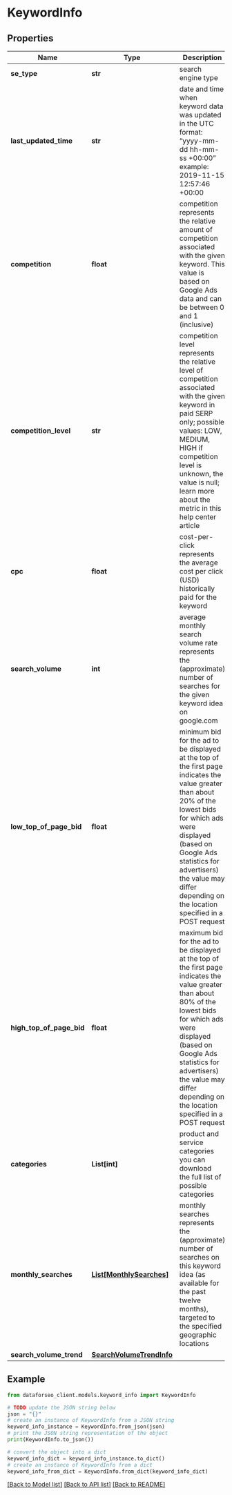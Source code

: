 # KeywordInfo


## Properties

Name | Type | Description | Notes
------------ | ------------- | ------------- | -------------
**se_type** | **str** | search engine type | [optional] 
**last_updated_time** | **str** | date and time when keyword data was updated in the UTC format: “yyyy-mm-dd hh-mm-ss +00:00” example: 2019-11-15 12:57:46 +00:00 | [optional] 
**competition** | **float** | competition represents the relative amount of competition associated with the given keyword. This value is based on Google Ads data and can be between 0 and 1 (inclusive) | [optional] 
**competition_level** | **str** | competition level represents the relative level of competition associated with the given keyword in paid SERP only; possible values: LOW, MEDIUM, HIGH if competition level is unknown, the value is null; learn more about the metric in this help center article | [optional] 
**cpc** | **float** | cost-per-click represents the average cost per click (USD) historically paid for the keyword | [optional] 
**search_volume** | **int** | average monthly search volume rate represents the (approximate) number of searches for the given keyword idea on google.com | [optional] 
**low_top_of_page_bid** | **float** | minimum bid for the ad to be displayed at the top of the first page indicates the value greater than about 20% of the lowest bids for which ads were displayed (based on Google Ads statistics for advertisers) the value may differ depending on the location specified in a POST request | [optional] 
**high_top_of_page_bid** | **float** | maximum bid for the ad to be displayed at the top of the first page indicates the value greater than about 80% of the lowest bids for which ads were displayed (based on Google Ads statistics for advertisers) the value may differ depending on the location specified in a POST request | [optional] 
**categories** | **List[int]** | product and service categories you can download the full list of possible categories | [optional] 
**monthly_searches** | [**List[MonthlySearches]**](MonthlySearches.md) | monthly searches represents the (approximate) number of searches on this keyword idea (as available for the past twelve months), targeted to the specified geographic locations | [optional] 
**search_volume_trend** | [**SearchVolumeTrendInfo**](SearchVolumeTrendInfo.md) |  | [optional] 

## Example

```python
from dataforseo_client.models.keyword_info import KeywordInfo

# TODO update the JSON string below
json = "{}"
# create an instance of KeywordInfo from a JSON string
keyword_info_instance = KeywordInfo.from_json(json)
# print the JSON string representation of the object
print(KeywordInfo.to_json())

# convert the object into a dict
keyword_info_dict = keyword_info_instance.to_dict()
# create an instance of KeywordInfo from a dict
keyword_info_from_dict = KeywordInfo.from_dict(keyword_info_dict)
```
[[Back to Model list]](../README.md#documentation-for-models) [[Back to API list]](../README.md#documentation-for-api-endpoints) [[Back to README]](../README.md)


